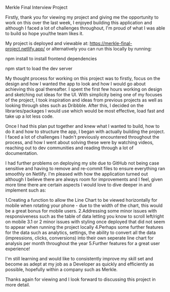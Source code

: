 Merkle Final Interview Project

Firstly, thank you for viewing my project and giving me the opportunity to work on this over the last week, I enjoyed building this application and although I faced a lot of challenges throughout, I'm proud of what I was able to build so hope you/the team likes it.

My project is deployed and viewable at: https://merkle-final-project.netlify.app/ or alternatively you can run this locally by running:

npm install to install frontend dependencies

npm start to load the dev server

My thought process for working on this project was to firstly, focus on the design and how I wanted the app to look and how I would go about achieving this goal thereafter. I spent the first few hours working on design and sketching out ideas for the UI. With simplicity being one of my focuses of the project, I took inspiration and ideas from previous projects as well as looking through sites such as Dribbble. After this, I decided on the libraries/packages I would use which would be most effective, load fast and take up a lot less code.

Once I had this plan put together and knew what I wanted to build, how to do it and how to structure the app, I began with actually building the project. I faced a lot of challenges I hadn't previously encountered throughout the process, and how I went about solving these were by watching videos, reaching out to dev communities and reading through a lot of documentation. 

I had further problems on deploying my site due to GitHub not being case sensitive and having to remove and re-commit files to ensure everything ran smoothly on Netlify. I'm pleased with how the application turned out although I believe there are always room for improvements and I feel, given more time there are certain aspects I would love to dive deeper in and implement such as:

1.Creating a function to allow the Line Chart to be viewed horizontally for mobile when rotating your phone - due to the width of the chart, this would be a great bonus for mobile users.
2.Addressing some minor issues with responsiveness such as the table of data letting you know to scroll left/right on mobile
3.1 or 2 minor issues with styling once deployed that did not seem to appear when running the project locally
4.Perhaps some further features for the data such as analytics, settings, the ability to convert all the data (impressions, clicks, conversions) into their own seperate line chart for analysis per month throughout the year
5.Further features for a great user experience!

I'm still learning and would like to consistently improve my skill set and become as adept at my job as a Developer as quickly and efficiently as possible, hopefully within a company such as Merkle.

Thanks again for viewing and I look forward to discussing this project in more detail.
